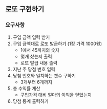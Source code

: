 ## 로또 구현하기

### 요구사항

1. 구입 금액 입력 받기
2. 구입 금액대로 로또 발급하기 (1장 가격 1000원)
    - 1에서 45까지의 숫자
    - 몇개 샀는지 출력
    - 로또 발급 내용 출력
3. 지난 주 당첨 번호 입력
4. 당첨 번호와 일치하는 갯수 구하기
    - 3개부터 6개까지
5. 총 수익률 계산
    - 구입가격 대비 얼마의 이익을 얻었는지
6. 당첨 통계 출력하기
